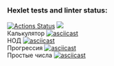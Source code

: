 ### Hexlet tests and linter status:
[![Actions Status](https://github.com/maximkoo/java-project-61/actions/workflows/hexlet-check.yml/badge.svg)](https://github.com/maximkoo/java-project-61/actions)
<a href="https://codeclimate.com/github/maximkoo/java-project-61/maintainability"><img src="https://api.codeclimate.com/v1/badges/7361694b001d8126d4fa/maintainability" /></a>
<br>
Калькулятор
[![asciicast](https://asciinema.org/a/GNaFAgquEHNn4llMVIfozfKpi.svg)](https://asciinema.org/a/GNaFAgquEHNn4llMVIfozfKpi)
<br>
НОД
[![asciicast](https://asciinema.org/a/sNjhkwAJNXKYbvg0QkULBpKNc.svg)](https://asciinema.org/a/sNjhkwAJNXKYbvg0QkULBpKNc)
<br>
Прогрессия
[![asciicast](https://asciinema.org/a/6rCWJTTtZzzLQ0wOC2CjiMKru.svg)](https://asciinema.org/a/6rCWJTTtZzzLQ0wOC2CjiMKru)
<br>
Простые числа
[![asciicast](https://asciinema.org/a/tYQhKArm8nlQ3QIPhLNk8C7J0.svg)](https://asciinema.org/a/tYQhKArm8nlQ3QIPhLNk8C7J0)